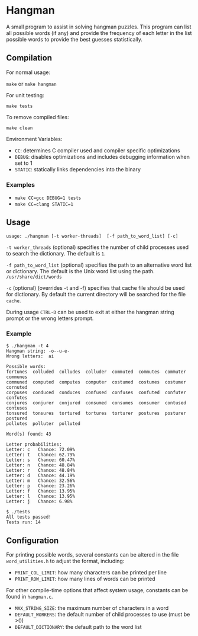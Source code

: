 # Hangman

A small program to assist in solving hangman puzzles.  This program can
list all possible words (if any) and provide the frequency of each letter
in the list possible words to provide the best guesses statistically.

## Compilation

For normal usage:

`make` or `make hangman`

For unit testing:

`make tests`

To remove compiled files:

`make clean`

Environment Variables:
* `CC`: determines C compiler used and compiler specific optimizations
* `DEBUG`: disables optimizations and includes debugging information when set to 1
* `STATIC`: statically links dependencies into the binary

### Examples

* `make CC=gcc DEBUG=1 tests`
* `make CC=clang STATIC=1`

## Usage

`usage: ./hangman [-t worker-threads]  [-f path_to_word_list] [-c]`

`-t worker_threads` (optional) specifies the number of child processes used to
search the dictionary.  The default is `1`.

`-f path_to_word_list` (optional) specifies the path to an alternative word list
or dictionary.  The default is the Unix word list using the path.
`/usr/share/dict/words`

`-c` (optional) (overrides -t and -f) specifies that cache file should be used for
dictionary.  By default the current directory will be searched for the file `cache`.

During usage `CTRL-D` can be used to exit at either the hangman string prompt
or the wrong letters prompt.

### Example

```
$ ./hangman -t 4
Hangman string: -o--u-e-
Wrong letters:  ai

Possible words:
fortunes  colluded  colludes  colluder  commuted  commutes  commuter  communes
communed  computed  computes  computer  costumed  costumes  costumer  cornuted
corpuses  conduced  conduces  confused  confuses  confuted  confuter  confutes
conjures  conjurer  conjured  consumed  consumes  consumer  contused  contuses
tonsured  tonsures  tortured  tortures  torturer  postures  posturer  postured
pollutes  polluter  polluted

Word(s) found: 43

Letter probabilities:
Letter: c	Chance: 72.09%
Letter: t	Chance: 62.79%
Letter: s	Chance: 60.47%
Letter: n	Chance: 48.84%
Letter: r	Chance: 48.84%
Letter: d	Chance: 44.19%
Letter: m	Chance: 32.56%
Letter: p	Chance: 23.26%
Letter: f	Chance: 13.95%
Letter: l	Chance: 13.95%
Letter: j	Chance: 6.98%

$ ./tests
All tests passed!
Tests run: 14
```

## Configuration

For printing possible words, several constants can be altered in the file
`word_utilities.h` to adjust the format, including:

* `PRINT_COL_LIMIT`: how many characters can be printed per line
* `PRINT_ROW_LIMIT`: how many lines of words can be printed

For other compile-time options that affect system usage, constants can be
found in `hangman.c`.

* `MAX_STRING_SIZE`: the maximum number of characters in a word
* `DEFAULT_WORKERS`: the default number of child processes to use (must be >0)
* `DEFAULT_DICTIONARY`: the default path to the word list
